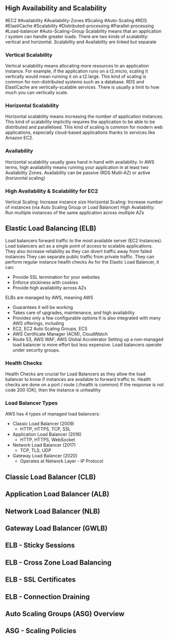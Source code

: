 ## High Availability and Scalability
#EC2 #Availability #Availability-Zones #Scaling #Auto-Scaling #RDS #ElastiCache #Scalability #Distributed-processing #Parallel-processing #Load-balancer #Auto-Scaling-Group
Scalability means that an application / system can handle greater loads.
There are two kinds of scalability: vertical and horizontal.
Scalability and Availability are linked but separate
### Vertical Scalability
Vertical scalability means allocating more resources to an application instance.
For example, if the application runs on a t2.micro, scaling it vertically would mean running it on a t2.large.
This kind of scaling is common for non-distributed systems such as a database.
RDS and ElastiCache are vertically-scalable services.
There is usually a limit to how much you can vertically scale.
### Horizontal Scalability
Horizontal scalability means increasing the number of application instances.
This kind of scalability implicitly requires the application to be able to be distributed and parallelised.
This kind of scaling is common for modern web applications, especially cloud-based applications thanks to services like Amazon EC2.
### Availability
Horizontal scalability usually goes hand in hand with availability. In AWS terms, high availability means running your application in at least two Availability Zones.
Availability can be passive (RDS Mutli-AZ) or active (horizontal scaling)
### High Availability & Scalability for EC2
Vertical Scaling: Increase instance size
Horizontal Scaling: Increase number of instances (via Auto Scaling Group or Load Balancer)
High Availability: Run multiple instances of the same application across multiple AZs
## Elastic Load Balancing (ELB)
Load balancers forward traffic to the most available server (EC2 Instances).
Load balancers act as a single point of access to scalable applications.
They also increase reliability as they can divert traffic away from failed instances
They can separate public traffic from private traffic.
They can perform regular instance health checks
As for the Elastic Load Balancer, it can:
- Provide SSL termination for your websites
- Enforce stickiness with cookies
- Provide high availability across AZs

ELBs are managed by AWS, meaning AWS
- Guarantees it will be working
- Takes care of upgrades, maintenance, and high availability
- Provides only a few configurable options
It is also integrated with many AWS offerings, including
- EC2, EC2 Auto Scaling Groups, ECS
- AWS Certificate Manager (ACM), CloudWatch
- Route 53, AWS WAF, AWS Global Accelerator
Setting up a non-managed load balancer is more effort but less expensive.
Load balancers operate under security groups.
### Health Checks
Health Checks are crucial for Load Balancers as they allow the load balancer to know if instances are available to forward traffic to.
Health checks are done on a port / route (:/health is common)
If the response is not code 200 (OK), then the instance is unhealthy
### Load Balancer Types
AWS has 4 types of managed load balancers:
- Classic Load Balancer (2009)
	- HTTP, HTTPS, TCP, SSL
- Application Load Balancer (2016)
	- HTTP, HTTPS, WebSocket
- Network Load Balancer (2017)
	- TCP, TLS, UDP
- Gateway Load Balancer (2020)
	- Operates at Network Layer - IP Protocol
## Classic Load Balancer (CLB)
## Application Load Balancer (ALB)
## Network Load Balancer (NLB)
## Gateway Load Balancer (GWLB)
## ELB - Sticky Sessions
## ELB - Cross Zone Load Balancing
## ELB - SSL Certificates
## ELB - Connection Draining
## Auto Scaling Groups (ASG) Overview
## ASG - Scaling Policies